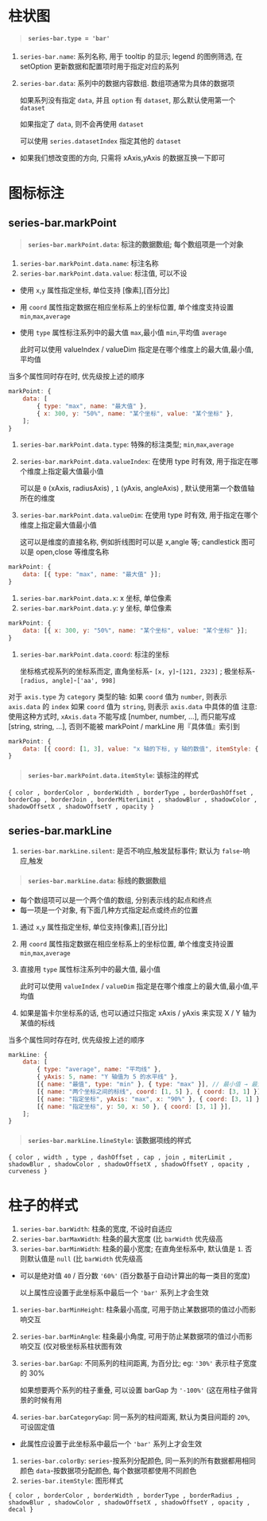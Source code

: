 # 柱状图

> #### `series-bar.type = 'bar'`

1. `series-bar.name`: 系列名称, 用于 tooltip 的显示; legend 的图例筛选, 在 setOption 更新数据和配置项时用于指定对应的系列

2. `series-bar.data`: 系列中的数据内容数组. 数组项通常为具体的数据项

    如果系列没有指定 `data`, 并且 `option` 有 `dataset`, 那么默认使用第一个 `dataset`

    如果指定了 `data`, 则不会再使用 `dataset`

    可以使用 `series.datasetIndex` 指定其他的 `dataset`

-   如果我们想改变图的方向, 只需将 xAxis,yAxis 的数据互换一下即可

# 图标标注

## series-bar.markPoint

> #### `series-bar.markPoint.data`: 标注的数据数组; 每个数组项是一个对象

1. `series-bar.markPoint.data.name`: 标注名称
2. `series-bar.markPoint.data.value`: 标注值, 可以不设

-   使用 `x`,`y` 属性指定坐标, 单位支持 [像素],[百分比]

-   用 `coord` 属性指定数据在相应坐标系上的坐标位置, 单个维度支持设置 `min`,`max`,`average`

-   使用 `type` 属性标注系列中的最大值 `max`,最小值 `min`,平均值 `average`

    此时可以使用 valueIndex / valueDim 指定是在哪个维度上的最大值,最小值,平均值

当多个属性同时存在时, 优先级按上述的顺序

```js
markPoint: {
    data: [
        { type: "max", name: "最大值" },
        { x: 300, y: "50%", name: "某个坐标", value: "某个坐标" },
    ];
}
```

1. `series-bar.markPoint.data.type`: 特殊的标注类型; `min`,`max`,`average`

2. `series-bar.markPoint.data.valueIndex`: 在使用 type 时有效, 用于指定在哪个维度上指定最大值最小值

    可以是 `0` (xAxis, radiusAxis) , `1` (yAxis, angleAxis) , 默认使用第一个数值轴所在的维度

3. `series-bar.markPoint.data.valueDim`: 在使用 type 时有效, 用于指定在哪个维度上指定最大值最小值

    这可以是维度的直接名称, 例如折线图时可以是 x,angle 等; candlestick 图可以是 open,close 等维度名称

```js
markPoint: {
    data: [{ type: "max", name: "最大值" }];
}
```

1. `series-bar.markPoint.data.x`: x 坐标, 单位像素
2. `series-bar.markPoint.data.y`: y 坐标, 单位像素

```js
markPoint: {
    data: [{ x: 300, y: "50%", name: "某个坐标", value: "某个坐标" }];
}
```

1. `series-bar.markPoint.data.coord`: 标注的坐标

    坐标格式视系列的坐标系而定, 直角坐标系- `[x, y]`-`[121, 2323]` ; 极坐标系-`[radius, angle]`-`['aa', 998]`

对于 `axis.type` 为 `category` 类型的轴:
如果 `coord` 值为 `number`, 则表示 `axis.data` 的 `index`
如果 `coord` 值为 `string`, 则表示 `axis.data` 中具体的值
注意: 使用这种方式时, `xAxis.data` 不能写成 [number, number, ...], 而只能写成 [string, string, ...], 否则不能被 markPoint / markLine 用『具体值』索引到

```js
markPoint: {
    data: [{ coord: [1, 3], value: "x 轴的下标, y 轴的数值", itemStyle: { color: "red" } }];
}
```

> #### `series-bar.markPoint.data.itemStyle`: 该标注的样式

```
{ color , borderColor , borderWidth , borderType , borderDashOffset , borderCap , borderJoin , borderMiterLimit , shadowBlur , shadowColor , shadowOffsetX , shadowOffsetY , opacity }
```

## series-bar.markLine

1. `series-bar.markLine.silent`: 是否不响应,触发鼠标事件; 默认为 `false`-响应,触发

> #### `series-bar.markLine.data`: 标线的数据数组

-   每个数组项可以是一个两个值的数组, 分别表示线的起点和终点
-   每一项是一个对象, 有下面几种方式指定起点或终点的位置

1. 通过 `x`,`y` 属性指定坐标, 单位支持[像素],[百分比]

2. 用 `coord` 属性指定数据在相应坐标系上的坐标位置, 单个维度支持设置 `min`,`max`,`average`

3. 直接用 `type` 属性标注系列中的最大值, 最小值

    此时可以使用 `valueIndex` / `valueDim` 指定是在哪个维度上的最大值,最小值,平均值

4. 如果是笛卡尔坐标系的话, 也可以通过只指定 xAxis / yAxis 来实现 X / Y 轴为某值的标线

当多个属性同时存在时, 优先级按上述的顺序

```js
markLine: {
    data: [
        { type: "average", name: "平均线" },
        { yAxis: 5, name: "Y 轴值为 5 的水平线" },
        [{ name: "最值", type: "min" }, { type: "max" }], // 最小值 → 最大值
        [{ name: "两个坐标之间的标线", coord: [1, 5] }, { coord: [3, 1] }],
        [{ name: "指定坐标", yAxis: "max", x: "90%" }, { coord: [3, 1] }],
        [{ name: "指定坐标", y: 50, x: 50 }, { coord: [3, 1] }],
    ];
}
```

> #### `series-bar.markLine.lineStyle`: 该数据项线的样式

```
{ color , width , type , dashOffset , cap , join , miterLimit , shadowBlur , shadowColor , shadowOffsetX , shadowOffsetY , opacity , curveness }
```

# 柱子的样式

1. `series-bar.barWidth`: 柱条的宽度, 不设时自适应
2. `series-bar.barMaxWidth`: 柱条的最大宽度 (比 `barWidth` 优先级高
3. `series-bar.barMinWidth`: 柱条的最小宽度; 在直角坐标系中, 默认值是 `1`. 否则默认值是 `null` (比 `barWidth` 优先级高

-   可以是绝对值 `40` / 百分数 `'60%'` (百分数基于自动计算出的每一类目的宽度)

    以上属性应设置于此坐标系中最后一个 `'bar'` 系列上才会生效

1. `series-bar.barMinHeight`: 柱条最小高度, 可用于防止某数据项的值过小而影响交互
2. `series-bar.barMinAngle`: 柱条最小角度, 可用于防止某数据项的值过小而影响交互 (仅对极坐标系柱状图有效

3. `series-bar.barGap`: 不同系列的柱间距离, 为百分比; eg: `'30%'` 表示柱子宽度的 30%

    如果想要两个系列的柱子重叠, 可以设置 barGap 为 `'-100%'` (这在用柱子做背景的时候有用

4. `series-bar.barCategoryGap`: 同一系列的柱间距离, 默认为类目间距的 `20%`, 可设固定值

-   此属性应设置于此坐标系中最后一个 `'bar'` 系列上才会生效

1. `series-bar.colorBy`:
   `series`-按系列分配颜色, 同一系列的所有数据都用相同颜色
   `data`-按数据项分配颜色, 每个数据项都使用不同颜色
2. `series-bar.itemStyle`: 图形样式

```
{ color , borderColor , borderWidth , borderType , borderRadius , shadowBlur , shadowColor , shadowOffsetX , shadowOffsetY , opacity , decal }
```
